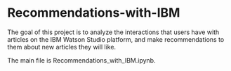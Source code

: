 # Recommendations-with-IBM

The goal of this project is to analyze the interactions that users have with articles on the IBM Watson Studio platform, and make recommendations to them about new articles they will like.

The main file is Recommendations_with_IBM.ipynb.